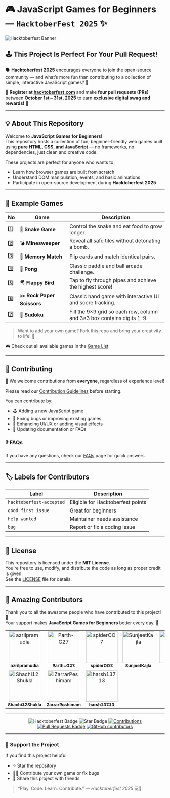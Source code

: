 # 🎮 JavaScript Games for Beginners — `HacktoberFest 2025` ✨

![Hacktoberfest Banner](https://github.com/azrilpramudia/javascript-games/raw/main/.github/banner.png)

## 🕹️ This Project Is Perfect For Your Pull Request!

🗣 **Hacktoberfest 2025** encourages everyone to join the open-source community — and what’s more fun than contributing to a collection of simple, interactive JavaScript games? 🎯

📢 **Register at [hacktoberfest.com](https://hacktoberfest.com)** and make **four pull requests (PRs)** between **October 1st – 31st, 2025** to earn **exclusive digital swag and rewards!** 🚀

---

## 💡 About This Repository

Welcome to **JavaScript Games for Beginners!**  
This repository hosts a collection of fun, beginner-friendly web games built using **pure HTML, CSS, and JavaScript** — no frameworks, no dependencies, just clean and creative code.

These projects are perfect for anyone who wants to:

- Learn how browser games are built from scratch
- Understand DOM manipulation, events, and basic animations
- Participate in open-source development during **Hacktoberfest 2025**

---

## 📂 Example Games

| No  | Game                    | Description                                             |
| --- | ----------------------- | ------------------------------------------------------- |
| 1️⃣  | 🐍 **Snake Game**       | Control the snake and eat food to grow longer.          |
| 2️⃣  | 💣 **Minesweeper**      | Reveal all safe tiles without detonating a bomb.        |
| 3️⃣  | 🧩 **Memory Match**     | Flip cards and match identical pairs.                   |
| 4️⃣  | 🏓 **Pong**             | Classic paddle and ball arcade challenge.               |
| 5️⃣  | 🪂 **Flappy Bird**      | Tap to fly through pipes and achieve the highest score! |
| 6️⃣  | ✂️ **Rock Paper Scissors** | Classic hand game with interactive UI and score tracking. |
| 7️⃣  | 🧩 **Sudoku**           | Fill the 9×9 grid so each row, column and 3×3 box contains digits 1–9. |

> Want to add your own game? Fork this repo and bring your creativity to life! 🎨

🎮 Check out all available games in the [Game List](./list-game.md)

---

## 🧠 Contributing

🎉 We welcome contributions from **everyone**, regardless of experience level!

Please read our [Contribution Guidelines](./CONTRIBUTING.md) before starting.

You can contribute by:

- 🕹️ Adding a new JavaScript game
- 🐞 Fixing bugs or improving existing games
- 💅 Enhancing UI/UX or adding visual effects
- 📘 Updating documentation or FAQs

### ❓ FAQs

If you have any questions, check our [FAQs](./Faqs.md) page for quick answers.

---

## 🏷️ Labels for Contributors

| Label                    | Description                       |
| ------------------------ | --------------------------------- |
| `hacktoberfest-accepted` | Eligible for Hacktoberfest points |
| `good first issue`       | Great for beginners               |
| `help wanted`            | Maintainer needs assistance       |
| `bug`                    | Report or fix a coding issue      |

---

## 📜 License

This repository is licensed under the **MIT License**.  
You’re free to use, modify, and distribute the code as long as proper credit is given.  
See the [LICENSE](./LICENSE) file for details.

---

## 💫 Amazing Contributors

Thank you to all the awesome people who have contributed to this project! 🎉  
Your support makes **JavaScript Games for Beginners** better every day. 💪

<!-- readme: contributors -start -->
<table>
	<tbody>
		<tr>
            <td align="center">
                <a href="https://github.com/azrilpramudia">
                    <img src="https://avatars.githubusercontent.com/u/107488372?v=4" width="100;" alt="azrilpramudia"/>
                    <br />
                    <sub><b>azrilpramudia</b></sub>
                </a>
            </td>
            <td align="center">
                <a href="https://github.com/Parth-G27">
                    <img src="https://avatars.githubusercontent.com/u/107863553?v=4" width="100;" alt="Parth-G27"/>
                    <br />
                    <sub><b>Parth-G27</b></sub>
                </a>
            </td>
            <td align="center">
                <a href="https://github.com/spiderOO7">
                    <img src="https://avatars.githubusercontent.com/u/120004473?v=4" width="100;" alt="spiderOO7"/>
                    <br />
                    <sub><b>spiderOO7</b></sub>
                </a>
            </td>
            <td align="center">
                <a href="https://github.com/SunjeetKajla">
                    <img src="https://avatars.githubusercontent.com/u/206449884?v=4" width="100;" alt="SunjeetKajla"/>
                    <br />
                    <sub><b>SunjeetKajla</b></sub>
                </a>
            </td>
            <td align="center">
                <a href="https://github.com/K2976">
                    <img src="https://avatars.githubusercontent.com/u/120504065?v=4" width="100;" alt="K2976"/>
                    <br />
                    <sub><b>K2976</b></sub>
                </a>
            </td>
            <td align="center">
                <a href="https://github.com/LakshmiSowmya04">
                    <img src="https://avatars.githubusercontent.com/u/112118575?v=4" width="100;" alt="LakshmiSowmya04"/>
                    <br />
                    <sub><b>LakshmiSowmya04</b></sub>
                </a>
            </td>
		</tr>
		<tr>
            <td align="center">
                <a href="https://github.com/Shachi12Shukla">
                    <img src="https://avatars.githubusercontent.com/u/152056204?v=4" width="100;" alt="Shachi12Shukla"/>
                    <br />
                    <sub><b>Shachi12Shukla</b></sub>
                </a>
            </td>
            <td align="center">
                <a href="https://github.com/ZarrarPeshimam">
                    <img src="https://avatars.githubusercontent.com/u/158853189?v=4" width="100;" alt="ZarrarPeshimam"/>
                    <br />
                    <sub><b>ZarrarPeshimam</b></sub>
                </a>
            </td>
            <td align="center">
                <a href="https://github.com/harsh13713">
                    <img src="https://avatars.githubusercontent.com/u/168455999?v=4" width="100;" alt="harsh13713"/>
                    <br />
                    <sub><b>harsh13713</b></sub>
                </a>
            </td>
		</tr>
	<tbody>
</table>
<!-- readme: contributors -end -->

---

<div align="center">

<img src="https://img.shields.io/badge/hacktoberfest2025--blueviolet" alt="Hacktoberfest Badge"/>
<img src="https://img.shields.io/static/v1?label=%F0%9F%8C%9F&message=If%20Useful&style=flat&color=BC4E99" alt="Star Badge"/>
<a href="https://github.com/azrilpramudia/javascript-games"><img src="https://img.shields.io/badge/Contributions-welcome-violet.svg?style=flat&logo=git" alt="Contributions"/></a>  
<a href="https://github.com/azrilpramudia/javascript-games/pulls"><img src="https://img.shields.io/github/issues-pr/azrilpramudia/javascript-games" alt="Pull Requests Badge"/></a>  
<a href="https://github.com/azrilpramudia/javascript-games/graphs/contributors"><img alt="GitHub contributors" src="https://img.shields.io/github/contributors/azrilpramudia/javascript-games?color=2b9348"></a>

</div>

<!-- Last contributors update: 2025-10-24 14:00:00 UTC -->

---

### 🌟 Support the Project

If you find this project helpful:

- ⭐ Star the repository
- 🧑‍💻 Contribute your own game or fix bugs
- 💬 Share this project with friends

> “Play. Code. Learn. Contribute.” — _Hacktoberfest 2025_ 💻🎉
